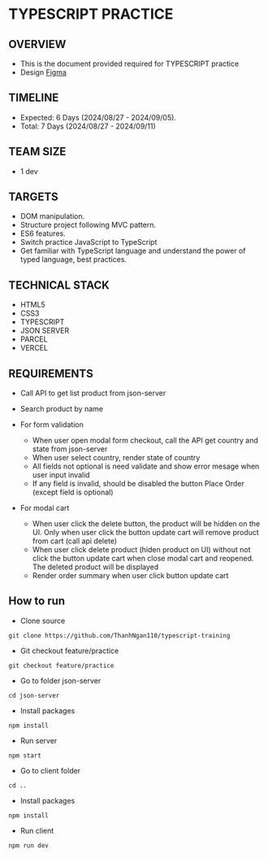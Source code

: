 # TYPESCRIPT PRACTICE

## OVERVIEW

- This is the document provided required for TYPESCRIPT practice
- Design [Figma](<https://www.figma.com/file/4dPrq93GgtmlwmRfs7E3jf/Shopery---Organic-eCommerce-Shop-Website-Figma-Template-(Community)-(Community)?type=design&node-id=460-42486&mode=design&t=LfaCeksXjTSoiIBg-0>)

## TIMELINE

- Expected: 6 Days (2024/08/27 - 2024/09/05).
- Total: 7 Days (2024/08/27 - 2024/09/11)

## TEAM SIZE

- 1 dev

## TARGETS

- DOM manipulation.
- Structure project following MVC pattern.
- ES6 features.
- Switch practice JavaScript to TypeScript
- Get familiar with TypeScript language and understand the power of typed language, best practices.

## TECHNICAL STACK

- HTML5
- CSS3
- TYPESCRIPT
- JSON SERVER
- PARCEL
- VERCEL

## REQUIREMENTS

- Call API to get list product from json-server

- Search product by name

- For form validation
    - When user open modal form checkout, call the API get country and state from json-server
    - When user select country, render state of country
    - All fields not optional is need validate and show error mesage when user input invalid
    - If any field is invalid, should be disabled the button Place Order (except field is optional)

- For modal cart
    - When user click the delete button, the product will be hidden on the UI. Only when user click the button update cart will remove product from cart (call api delete)
    - When user click delete product (hiden product on UI) without not click the button update cart when close modal cart and reopened. The deleted product will be displayed
    - Render order summary when user click button update cart

## How to run

- Clone source

```
git clone https://github.com/ThanhNgan110/typescript-training
```

- Git checkout feature/practice

```
git checkout feature/practice
```

- Go to folder json-server

```
cd json-server
```

- Install packages

```
npm install
```

- Run server

```
npm start
```

- Go to client folder

```
cd ..
```

- Install packages

```
npm install
```

- Run client

```
npm run dev
```


